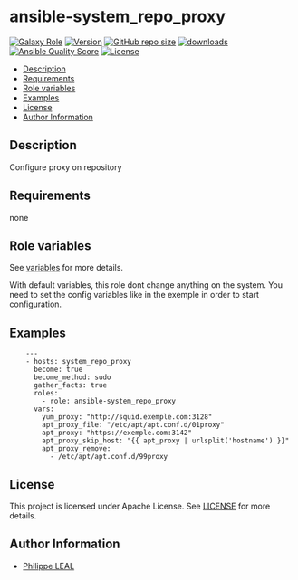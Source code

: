 # ansible-system_repo_proxy

[![Galaxy Role](https://img.shields.io/badge/galaxy-system_repo_proxy-purple?style=flat)](https://galaxy.ansible.com/lotusnoir/system_repo_proxy)
[![Version](https://img.shields.io/github/release/lotusnoir/ansible-system_repo_proxy.svg)](https://github.com/lotusnoir/ansible-system_repo_proxy/releases/latest)
[![GitHub repo size](https://img.shields.io/github/repo-size/lotusnoir/ansible-system_repo_proxy?color=orange&style=flat)](https://galaxy.ansible.com/lotusnoir/system_repo_proxy)
[![downloads](https://img.shields.io/ansible/role/d/56933)](https://galaxy.ansible.com/lotusnoir/system_repo_proxy)
[![Ansible Quality Score](https://img.shields.io/ansible/quality/56933)](https://galaxy.ansible.com/lotusnoir/system_repo_proxy)
[![License](https://img.shields.io/badge/license-Apache--2.0-brightgreen?style=flat)](https://opensource.org/licenses/Apache-2.0)

<!-- START doctoc generated TOC please keep comment here to allow auto update -->
<!-- DON'T EDIT THIS SECTION, INSTEAD RE-RUN doctoc TO UPDATE -->

- [Description](#description)
- [Requirements](#requirements)
- [Role variables](#role-variables)
- [Examples](#examples)
- [License](#license)
- [Author Information](#author-information)

<!-- END doctoc generated TOC please keep comment here to allow auto update -->

## Description

Configure proxy on repository
## Requirements

none

## Role variables

See [variables](/defaults/main.yml) for more details.

With default variables, this role dont change anything on the system. You need to set the config variables like in the exemple in order to start configuration.

## Examples

        ---
        - hosts: system_repo_proxy
          become: true
          become_method: sudo
          gather_facts: true
          roles:
            - role: ansible-system_repo_proxy
          vars:
            yum_proxy: "http://squid.exemple.com:3128"
            apt_proxy_file: "/etc/apt/apt.conf.d/01proxy"
            apt_proxy: "https://exemple.com:3142"
            apt_proxy_skip_host: "{{ apt_proxy | urlsplit('hostname') }}"
            apt_proxy_remove:
              - /etc/apt/apt.conf.d/99proxy



## License

This project is licensed under Apache License. See [LICENSE](/LICENSE) for more details.

## Author Information

- [Philippe LEAL](https://github.com/lotusnoir)
